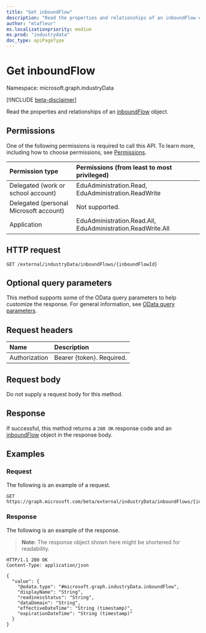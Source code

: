 ```yaml
---
title: "Get inboundFlow"
description: "Read the properties and relationships of an inboundFlow object."
author: "mlafleur"
ms.localizationpriority: medium
ms.prod: "industrydata"
doc_type: apiPageType
---
```


# Get inboundFlow

Namespace: microsoft.graph.industryData

[!INCLUDE [beta-disclaimer](../../includes/beta-disclaimer.md)]

Read the properties and relationships of an [inboundFlow](../resources/industrydata-inboundflow.md) object.

## Permissions

One of the following permissions is required to call this API. To learn more, including how to choose permissions, see [Permissions](/graph/permissions-reference).

| Permission type                        | Permissions (from least to most privileged)                 |
| :------------------------------------- | :---------------------------------------------------------- |
| Delegated (work or school account)     | EduAdministration.Read, EduAdministration.ReadWrite         |
| Delegated (personal Microsoft account) | Not supported.                                              |
| Application                            | EduAdministration.Read.All, EduAdministration.ReadWrite.All |

## HTTP request

<!-- {
  "blockType": "ignored"
}
-->

```http
GET /external/industryData/inboundFlows/{inboundFlowId}
```

## Optional query parameters

This method supports some of the OData query parameters to help customize the response. For general information, see [OData query parameters](/graph/query-parameters).

## Request headers

| Name          | Description               |
| :------------ | :------------------------ |
| Authorization | Bearer {token}. Required. |

## Request body

Do not supply a request body for this method.

## Response

If successful, this method returns a `200 OK` response code and an [inboundFlow](../resources/industrydata-inboundflow.md) object in the response body.

## Examples

### Request

The following is an example of a request.

<!-- {
  "blockType": "request",
  "name": "get_inboundflow"
}
-->

```http
GET https://graph.microsoft.com/beta/external/industryData/inboundFlows/{inboundFlowId}
```

### Response

The following is an example of the response.

> **Note:** The response object shown here might be shortened for readability.

<!-- {
  "blockType": "response",
  "truncated": true,
  "@odata.type": "microsoft.graph.industryData.inboundFlow"
}
-->

```http
HTTP/1.1 200 OK
Content-Type: application/json

{
  "value": {
    "@odata.type": "#microsoft.graph.industryData.inboundFlow",
    "displayName": "String",
    "readinessStatus": "String",
    "dataDomain": "String",
    "effectiveDateTime": "String (timestamp)",
    "expirationDateTime": "String (timestamp)"
  }
}
```
